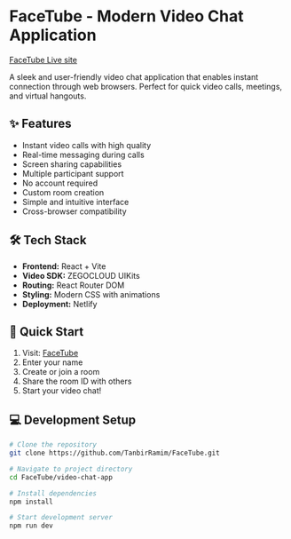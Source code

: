 # FaceTube - Modern Video Chat Application

[FaceTube Live site](https://facetube.netlify.app/)

A sleek and user-friendly video chat application that enables instant connection through web browsers. Perfect for quick video calls, meetings, and virtual hangouts.

## ✨ Features

- Instant video calls with high quality
- Real-time messaging during calls
- Screen sharing capabilities
- Multiple participant support
- No account required
- Custom room creation
- Simple and intuitive interface
- Cross-browser compatibility

## 🛠️ Tech Stack

- **Frontend:** React + Vite
- **Video SDK:** ZEGOCLOUD UIKits
- **Routing:** React Router DOM
- **Styling:** Modern CSS with animations
- **Deployment:** Netlify

## 🚀 Quick Start

1. Visit: [FaceTube](https://facetube.netlify.app)
2. Enter your name
3. Create or join a room
4. Share the room ID with others
5. Start your video chat!

## 💻 Development Setup

```bash
# Clone the repository
git clone https://github.com/TanbirRamim/FaceTube.git

# Navigate to project directory
cd FaceTube/video-chat-app

# Install dependencies
npm install

# Start development server
npm run dev
```
